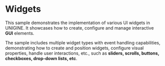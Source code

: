 # Widgets

This sample demonstrates the implementation of various UI widgets in UNIGINE. It showcases how to create, configure and manage interactive **GUI** elements.

The sample includes multiple widget types with event handling capabilities, demonstrating how to create and position widgets, configure visual properties, handle user interactions, etc., such as **sliders, scrolls, buttons, checkboxes, drop-down lists, etc**.